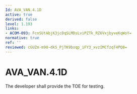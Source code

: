 ```yaml
---
Id: AVA_VAN.4.1D
active: true
derived: false
level: 1.193
links:
- ACOM-093: FcnSUtAbjK3jcDqSLMDsLviPZTk_RZ6VxjbyveKqWoY=
normative: true
ref: ''
reviewed: cGUZm-m9O-dkS_PjTK9bsqp_iFY3_xvzIMCfzqT4PQ8=
---
```


# AVA_VAN.4.1D

The developer shall provide the TOE for testing.
